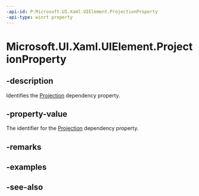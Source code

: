 ```yaml
---
-api-id: P:Microsoft.UI.Xaml.UIElement.ProjectionProperty
-api-type: winrt property
---
```


<!-- Property syntax
public Windows.UI.Xaml.DependencyProperty ProjectionProperty { get; }
-->

# Microsoft.UI.Xaml.UIElement.ProjectionProperty

## -description
Identifies the [Projection](uielement_projection.md) dependency property.

## -property-value
The identifier for the [Projection](uielement_projection.md) dependency property.

## -remarks

## -examples

## -see-also
